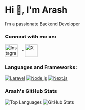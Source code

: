 # Hi 👋, I'm Arash  

I’m a passionate Backend Developer  
### Connect with me on:  
[<img src="https://upload.wikimedia.org/wikipedia/commons/5/58/Instagram-Icon.png" alt="Instagram" width="40" height="40" style="vertical-align:middle; margin-right: 10px;">](https://instagram.com/arash_arsites) - [<img src="https://img.shields.io/badge/X-000000?logo=x&logoColor=white" alt="X" width="40" style="vertical-align:middle">](https://x.com/Arash_Aryans)  
### Languages and Frameworks:  

[<img src="https://img.shields.io/badge/Laravel-FF2D20?logo=laravel&logoColor=white" alt="Laravel" style="vertical-align:middle">](https://laravel.com) [<img src="https://img.shields.io/badge/Node.js-339933?logo=node.js&logoColor=white" alt="Node.js" style="vertical-align:middle">](https://nodejs.org) [<img src="https://img.shields.io/badge/Next.js-000000?logo=next.js&logoColor=white" alt="Next.js" style="vertical-align:middle">](https://nextjs.org)    

### Arash's GitHub Stats  
![Top Languages](https://github-readme-stats.vercel.app/api/top-langs/?username=Arash-abraham&layout=compact&theme=dark) ![GitHub Stats](https://github-readme-stats.vercel.app/api?username=Arash-abraham&show_icons=true&theme=dark)  
